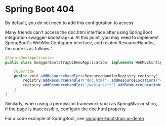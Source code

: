 # Spring Boot 404

By default, you do not need to add this configuration to access

Many friends can't access the doc.html interface after using SpringBoot integration swagger-bootstrap-ui. At this point, you may need to implement SpringBoot's WebMvcConfigurer interface, add related ResourceHandler, the code is as follows：

```java
@SpringBootApplication
public class SwaggerBootstrapUiDemoApplication  implements WebMvcConfigurer{

	@Override
	public void addResourceHandlers(ResourceHandlerRegistry registry) {
		registry.addResourceHandler("doc.html").addResourceLocations("classpath*:/META-INF/resources/");
		registry.addResourceHandler("/webjars/**").addResourceLocations("classpath*:/META-INF/resources/webjars/");
	}
}
```

Similarly, when using a permission framework such as SpringMvc or shiro, if the page is inaccessible, configure the doc.html property.

For a code example of SpringBoot, see [swagger-bootstrap-ui-demo](https://gitee.com/xiaoym/swagger-bootstrap-ui-demo/tree/master/swagger-bootstrap-ui-demo)
 
 
 